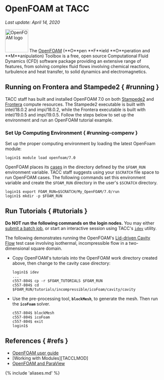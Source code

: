 # OpenFOAM at TACC
*Last update: April 14, 2020*

<img alt="OpenFOAM logo" src="../imgs/openfoam-logo.png" style="width: 75px;" />
The <a href="https://www.openfoam.org">OpenFOAM</a> (**O**pen **F**ield **O**peration and **M**anipulation) Toolbox is a free, open source Computational Fluid Dynamics (CFD) software package providing an extensive range of features, from solving complex fluid flows involving chemical reactions, turbulence and heat transfer, to solid dynamics and electromagnetics.


## Running on Frontera and Stampede2 { #running }

TACC staff has built and installed OpenFOAM 7.0 on both [Stampede2](../../hpc/stampede2) and [Frontera](../../hpc/frontera) compute resources. The Stampede2 executable is built with intel/18.0.2 and impi/18.0.2, while the Frontera executable is built with intel/19.0.5 and impi/19.0.5. Follow the steps below to set up the environment and run an OpenFOAM tutorial example.

### Set Up Computing Environment { #running-compenv }

Set up the proper computing environment by loading the latest OpenFoam module:

``` cmd-line
login1$ module load openfoam/7.0
```

OpenFOAM places its [cases](https://cfd.direct/openfoam/user-guide/cases/) in the directory defined by the `$FOAM_RUN` environment variable.  TACC staff suggests using your `$SCRATCH` file space to run OpenFOAM cases.  The following commands set this environment variable and create the `$FOAM_RUN` directory in the user's `$SCRATCH` directory.

``` cmd-line
login1$ export FOAM_RUN=$SCRATCH/My_OpenFOAM/7.0/run
login1$ mkdir -p $FOAM_RUN
```

## Run Tutorials { #tutorials }

**Do NOT run the following commands on the login nodes.**
You may either [submit a batch job](../../hpc/stampede2#running), or start an interactive session using TACC's [`idev`](../../software/idev) utility.

The following demonstrates running the OpenFOAM's [Lid-driven Cavity Flow](https://cfd.direct/openfoam/user-guide/v7-cavity/#x5-40002.1) test case involving isothermal, incompressible flow in a two-dimensional square domain.

* Copy OpenFOAM's tutorials into the OpenFOAM work directory created above, then change to the cavity case directory:

	``` cmd-line
	login1$ idev
	...
	c557-804$ cp -r $FOAM_TUTORIALS $FOAM_RUN 
	c557-804$ cd $FOAM_RUN/tutorials/incompressible/icoFoam/cavity/cavity
	```

* Use the pre-processing tool, **`blockMesh`**, to generate the mesh.  Then run the **`icoFoam`** solver.  

	``` cmd-line
	c557-804$ blockMesh
	c557-804$ icoFoam
	c557-804$ exit
	login1$
	```

## References { #refs }

* [OpenFOAM user guide](https://www.openfoam.org/resources/)
* [Working with Modules][TACCLMOD]
* [OpenFOAM and ParaView](https://cfd.direct/openfoam/features/)


{% include 'aliases.md' %}
